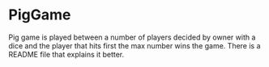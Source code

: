 # PigGame
Pig game is played between a number of players decided by owner with a dice and the player that hits first the max number wins the game. There is a README file that explains it better.
